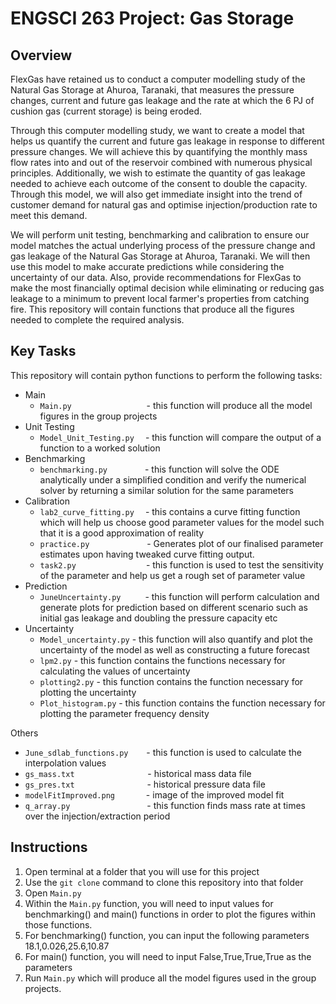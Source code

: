 # ENGSCI 263 Project: Gas Storage


## Overview


FlexGas have retained us to conduct a computer modelling study of the Natural Gas Storage at Ahuroa, Taranaki, that measures the pressure changes, 
current and future gas leakage and the rate at which the 6 PJ of cushion gas (current storage) is being eroded. 

Through this computer modelling study, we want to create a model that helps us quantify the current and future gas leakage in response to different 
pressure changes. We will achieve this by quantifying the monthly mass flow rates into and out of the reservoir combined with numerous physical 
principles. Additionally, we wish to estimate the quantity of gas leakage needed to achieve each outcome of the consent to double the capacity. 
Through this model, we will also get immediate insight into the trend of customer demand for natural gas and optimise injection/production rate to meet 
this demand.

We will perform unit testing, benchmarking and calibration to ensure our model matches the actual underlying process of the pressure change and gas 
leakage of the Natural Gas Storage at Ahuroa, Taranaki. We will then use this model to make accurate predictions while considering the uncertainty of 
our data. Also, provide recommendations for FlexGas to make the most financially optimal decision while eliminating or reducing gas leakage to a minimum 
to prevent local farmer's properties from catching fire. This repository will contain functions that produce all the figures needed to complete the required analysis.

## Key Tasks

This repository will contain python functions to perform the following tasks:

* Main
  * `Main.py` &emsp;&emsp;&emsp;&emsp;&emsp;&emsp;&emsp;&ensp;&nbsp;&ensp;- this function will produce all the model figures in the group projects
* Unit Testing
  * `Model_Unit_Testing.py`&nbsp;&ensp;&ensp;- this function will compare the output of a function to a worked solution
* Benchmarking
  * `benchmarking.py`&emsp;&emsp;&emsp;&ensp;&nbsp;&ensp;- this function will solve the ODE analytically under a simplified condition and verify the
  numerical solver by returning a similar solution for the same parameters
* Calibration
  * `lab2_curve_fitting.py`&emsp;&nbsp;- this contains a curve fitting function which will help us choose good parameter values for the model such that it is a good approximation of
  reality
  * `practice.py`&emsp;&emsp;&emsp;&emsp;&emsp;&ensp;&ensp;&nbsp; - Generates plot of our finalised parameter estimates upon having tweaked curve fitting output.
  * `task2.py`&emsp;&emsp;&emsp;&emsp;&emsp;&emsp;&emsp;&emsp;- this function is used to test the sensitivity of the parameter and help us get a rough 
  set of parameter value
* Prediction 
  * `JuneUncertainty.py`&emsp;&emsp;&nbsp;&ensp;- this function will perform calculation and generate plots for prediction based on different scenario 
  such as initial gas leakage and doubling the pressure capacity etc
* Uncertainty
  * `Model_uncertainty.py` - this function will also quantify and plot the uncertainty of the model as well as constructing a future forecast
  * `lpm2.py` - this function contains the functions necessary for calculating the values of uncertainty
  * `plotting2.py` - this function contains the function necessary for plotting the uncertainty
  * `Plot_histogram.py` - this function contains the function necessary for plotting the parameter frequency density 


Others

* `June_sdlab_functions.py`&emsp;&ensp;&nbsp; - this function is used to calculate the interpolation values
* `gs_mass.txt`&emsp;&emsp;&emsp;&emsp;&emsp;&emsp;&emsp;&nbsp;&ensp;&nbsp; - historical mass data file
* `gs_pres.txt`&emsp;&emsp;&emsp;&emsp;&emsp;&emsp;&emsp;&ensp;&ensp; - historical pressure data file
* `modelFitImproved.png`&emsp;&emsp;&emsp;&nbsp; - image of the improved model fit
* `q_array.py`&emsp;&emsp;&emsp;&emsp;&emsp;&emsp;&emsp;&emsp;&ensp; - this function finds mass rate at times over the injection/extraction period

## Instructions  


1. Open terminal at a folder that you will use for this project
2. Use the `git clone` command to clone this repository into that folder
3. Open `Main.py` 
4. Within the `Main.py` function, you will need to input values for benchmarking() and main() functions in order to plot the figures within those functions.
5. For benchmarking() function, you can input the following parameters 18.1,0.026,25.6,10.87
6. For main() function, you will need to input False,True,True,True as the parameters
7. Run `Main.py` which will produce all the model figures used in the group projects.
